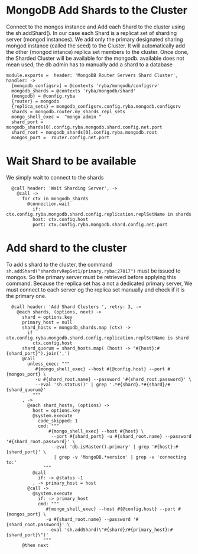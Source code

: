 
# MongoDB Add Shards to the Cluster


 Connect to the mongos instance and Add each Shard to the cluster using the sh.addShard().
 In our case each Shard is a replicat set of sharding server (mongod instances).
 We add only the primary designated sharing mongod instance (called the seed) to the Cluster.
 It will automatically add the other (mongod intance) replica set members to the cluster.
 Once done, the Sharded Cluster will be available for the mongodb.
 available does not mean used, the db admin has to manually add a shard to a database

    module.exports =  header: 'MongoDB Router Servers Shard Cluster', handler: ->
      [mongodb_configsrv] = @contexts 'ryba/mongodb/configsrv'
      mongodb_shards = @contexts 'ryba/mongodb/shard'
      {mongodb} = @config.ryba
      {router} = mongodb
      {replica_sets} = mongodb_configsrv.config.ryba.mongodb.configsrv
      shards = mongodb.router.my_shards_repl_sets
      mongo_shell_exec =  "mongo admin "
      shard_port = mongodb_shards[0].config.ryba.mongodb.shard.config.net.port
      shard_root = mongodb_shards[0].config.ryba.mongodb.root
      mongos_port =  router.config.net.port

# Wait Shard to be available

We simply wait to connect to the shards

      @call header: 'Wait Sharding Server', ->
        @call ->
          for ctx in mongodb_shards
            @connection.wait
              if:  ctx.config.ryba.mongodb.shard.config.replication.replSetName in shards
              host: ctx.config.host
              port: ctx.config.ryba.mongodb.shard.config.net.port

# Add shard to the cluster

To add s shard to the cluster, the command `sh.addShard("shardsrvRepSet1/primary.ryba:27017")`
must be issued to mongos.
So the primary server must be retrieved before applying this command. Because the replica set has a not a dedicated primary server,
We must connect to each server og the replica set manually and check if it is the primary one.


      @call header: 'Add Shard Clusters ', retry: 3, ->
        @each shards, (options, next) ->
          shard = options.key
          primary_host = null
          shard_hosts = mongodb_shards.map (ctx) ->
            if ctx.config.ryba.mongodb.shard.config.replication.replSetName is shard
              ctx.config.host
          shard_quorum = shard_hosts.map( (host) -> "#{host}:#{shard_port}").join(',')
          @call
            unless_exec: """
               #{mongo_shell_exec} --host #{@config.host} --port #{mongos_port} \
               -u #{shard_root.name} --password '#{shard_root.password}' \
               --eval 'sh.status()' | grep '.*#{shard}.*#{shard}/#{shard_quorum}'
              """
          , ->
            @each shard_hosts, (options) ->
              host = options.key
              @system.execute
                code_skipped: 1
                cmd: """
                    #{mongo_shell_exec} --host #{host} \
                     --port #{shard_port} -u #{shard_root.name} --password '#{shard_root.password}' \
                     --eval 'db.isMaster().primary' | grep '#{host}:#{shard_port}' \
                      | grep -v 'MongoDB.*version' | grep -v 'connecting to:'
                  """
              @call 
                if: -> @status -1
              , -> primary_host = host
            @call ->
              @system.execute
                if: -> primary_host
                cmd: """
                   #{mongo_shell_exec} --host #{@config.host} --port #{mongos_port} \
                   -u #{shard_root.name} --password '#{shard_root.password}' \
                   --eval 'sh.addShard(\"#{shard}/#{primary_host}:#{shard_port}\")'
                  """
          @then next
